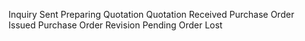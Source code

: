 
Inquiry Sent
Preparing Quotation
Quotation Received
Purchase Order Issued
Purchase Order Revision Pending
Order Lost